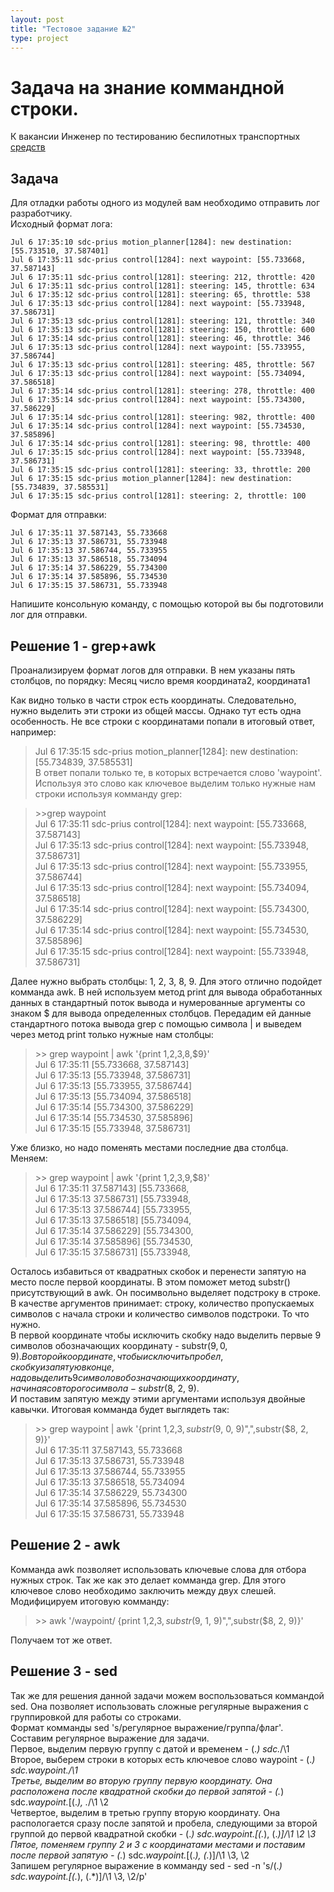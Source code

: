 ```yaml
---
layout: post
title: "Тестовое задание №2"
type: project
---
```


# Задача на знание коммандной строки.  
К вакансии Инженер по тестированию беспилотных транспортных [средств](https://yandex.ru/jobs/vacancies/testing/test_engineer_drone/)

## Задача  
Для отладки работы одного из модулей вам необходимо отправить лог разработчику.  
Исходный формат лога:  
```  
Jul 6 17:35:10 sdc-prius motion_planner[1284]: new destination: [55.733510, 37.587401]  
Jul 6 17:35:11 sdc-prius control[1284]: next waypoint: [55.733668, 37.587143]  
Jul 6 17:35:11 sdc-prius control[1281]: steering: 212, throttle: 420  
Jul 6 17:35:11 sdc-prius control[1281]: steering: 145, throttle: 634  
Jul 6 17:35:12 sdc-prius control[1281]: steering: 65, throttle: 538  
Jul 6 17:35:13 sdc-prius control[1284]: next waypoint: [55.733948, 37.586731]  
Jul 6 17:35:13 sdc-prius control[1281]: steering: 121, throttle: 340  
Jul 6 17:35:13 sdc-prius control[1281]: steering: 150, throttle: 600  
Jul 6 17:35:14 sdc-prius control[1281]: steering: 46, throttle: 346  
Jul 6 17:35:13 sdc-prius control[1284]: next waypoint: [55.733955, 37.586744]  
Jul 6 17:35:13 sdc-prius control[1281]: steering: 485, throttle: 567  
Jul 6 17:35:13 sdc-prius control[1284]: next waypoint: [55.734094, 37.586518]  
Jul 6 17:35:14 sdc-prius control[1281]: steering: 278, throttle: 400  
Jul 6 17:35:14 sdc-prius control[1284]: next waypoint: [55.734300, 37.586229]  
Jul 6 17:35:14 sdc-prius control[1281]: steering: 982, throttle: 400  
Jul 6 17:35:14 sdc-prius control[1284]: next waypoint: [55.734530, 37.585896]  
Jul 6 17:35:14 sdc-prius control[1281]: steering: 98, throttle: 400  
Jul 6 17:35:15 sdc-prius control[1284]: next waypoint: [55.733948, 37.586731]  
Jul 6 17:35:15 sdc-prius control[1281]: steering: 33, throttle: 200  
Jul 6 17:35:15 sdc-prius motion_planner[1284]: new destination: [55.734839, 37.585531]  
Jul 6 17:35:15 sdc-prius control[1281]: steering: 2, throttle: 100  
```  

Формат для отправки:  
```  
Jul 6 17:35:11 37.587143, 55.733668  
Jul 6 17:35:13 37.586731, 55.733948  
Jul 6 17:35:13 37.586744, 55.733955  
Jul 6 17:35:13 37.586518, 55.734094  
Jul 6 17:35:14 37.586229, 55.734300  
Jul 6 17:35:14 37.585896, 55.734530  
Jul 6 17:35:15 37.586731, 55.733948  
```  

Напишите консольную команду, с помощью которой вы бы подготовили лог для отправки.  

## Решение 1 - grep+awk  
Проанализируем формат логов для отправки. В нем указаны пять столбцов, по порядку: Месяц число время координата2, координата1  

Как видно только в части строк есть координаты. Следовательно, нужно выделить эти строки из общей массы. Однако тут есть одна особенность. 
Не все строки с координатами попали в итоговый ответ, например:  
>Jul 6 17:35:15 sdc-prius motion_planner[1284]: new destination: [55.734839, 37.585531]  
В ответ попали только те, в которых встречается слово 'waypoint'. Используя это слово как ключевое выделим только нужные нам строки используя комманду grep:  

> \>\>grep waypoint  
Jul 6 17:35:11 sdc-prius control[1284]: next waypoint: [55.733668, 37.587143]  
Jul 6 17:35:13 sdc-prius control[1284]: next waypoint: [55.733948, 37.586731]  
Jul 6 17:35:13 sdc-prius control[1284]: next waypoint: [55.733955, 37.586744]  
Jul 6 17:35:13 sdc-prius control[1284]: next waypoint: [55.734094, 37.586518]  
Jul 6 17:35:14 sdc-prius control[1284]: next waypoint: [55.734300, 37.586229]  
Jul 6 17:35:14 sdc-prius control[1284]: next waypoint: [55.734530, 37.585896]  
Jul 6 17:35:15 sdc-prius control[1284]: next waypoint: [55.733948, 37.586731]  

Далее нужно выбрать столбцы: 1, 2, 3, 8, 9. Для этого отлично подойдет комманда awk. 
В ней используем метод print для вывода обработанных данных в стандартный поток вывода и нумерованные аргументы со знаком $ для вывода определенных столбцов.
Передадим ей данные стандартного потока вывода grep с помощью символа | и выведем через метод print только нужные нам столбцы:

> \>\> grep waypoint | awk '{print $1,$2,$3,$8,$9}'  
Jul 6 17:35:11 [55.733668, 37.587143]  
Jul 6 17:35:13 [55.733948, 37.586731]  
Jul 6 17:35:13 [55.733955, 37.586744]  
Jul 6 17:35:13 [55.734094, 37.586518]  
Jul 6 17:35:14 [55.734300, 37.586229]  
Jul 6 17:35:14 [55.734530, 37.585896]  
Jul 6 17:35:15 [55.733948, 37.586731]  

Уже близко, но надо поменять местами последние два столбца. Меняем:  

> \>\> grep waypoint | awk '{print $1,$2,$3,$9,$8}'  
Jul 6 17:35:11 37.587143] [55.733668,  
Jul 6 17:35:13 37.586731] [55.733948,  
Jul 6 17:35:13 37.586744] [55.733955,  
Jul 6 17:35:13 37.586518] [55.734094,  
Jul 6 17:35:14 37.586229] [55.734300,  
Jul 6 17:35:14 37.585896] [55.734530,  
Jul 6 17:35:15 37.586731] [55.733948,  

Осталось избавиться от квадратных скобок и перенести запятую на место после первой координаты. В этом поможет метод substr() присутствующий в awk. 
Он посимвольно выделяет подстроку в строке. В качестве аргументов принимает: строку, количество пропускаемых символов с начала строки и количество символов подстроки. То что нужно.  
В первой координате чтобы исключить скобку надо выделить первые 9 символов обозначающих координату - substr($9, 0, 9).  
Во второй координате, чтобы исключить пробел, скобку и запятую в конце, надо выделить 9 символов обозначающих координату, начиная со второго символа - substr($8, 2, 9).  
И поставим запятую между этими аргументами используя двойные кавычки. Итоговая комманда будет выглядеть так:  

> \>\> grep waypoint | awk '{print $1,$2,$3,substr($9, 0, 9)",",substr($8, 2, 9)}'  
Jul 6 17:35:11 37.587143, 55.733668  
Jul 6 17:35:13 37.586731, 55.733948  
Jul 6 17:35:13 37.586744, 55.733955  
Jul 6 17:35:13 37.586518, 55.734094  
Jul 6 17:35:14 37.586229, 55.734300  
Jul 6 17:35:14 37.585896, 55.734530  
Jul 6 17:35:15 37.586731, 55.733948  

## Решение 2 - awk  
Комманда awk позволяет использовать ключевые слова для отбора нужных строк. Так же как это делает комманда grep. Для этого ключевое слово необходимо заключить между двух слешей.  
Модифицируем итоговую комманду:  

> \>\> awk '/waypoint/ {print $1,$2,$3,substr($9, 1, 9)",",substr($8, 2, 9)}'  

Получаем тот же ответ.  

## Решение 3 - sed  
Так же для решения данной задачи можем воспользоваться коммандой sed. Она позволяет использовать сложные регулярные выражения с группировкой для работы со строками.  
Формат комманды sed 's/регулярное выражение/группа/флаг'. Составим регулярное выражение для задачи.  
Первое, выделим первую группу с датой и временем - \(.*\) sdc.*/\1  
Второе, выберем строки в которых есть ключевое слово waypoint - \(.*\) sdc.*waypoint.*/\1  
Третье, выделим во вторую группу первую координату. Она расположена после квадратной скобки до первой запятой - \(.*\) sdc.*waypoint.*\[\(.*\), .*/\1 \2  
Четвертое, выделим в третью группу вторую координату. Она распологается сразу после запятой и пробела, 
следующими за второй группой до первой квадратной скобки - \(.*\) sdc.*waypoint.*\[\(.*\), \(.*\)\]/\1 \2 \3  
Пятое, поменяем группу 2 и 3 с координатами местами и поставим после первой запятую - \(.*\) sdc.*waypoint.*\[\(.*\), \(.*\)\]/\1 \3, \2  
Запишем регулярное выражение в комманду sed - sed -n 's/\(.*\) sdc.*waypoint.*\[\(.*\), \(.*\)\]/\1 \3, \2/p'  
